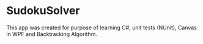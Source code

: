 # SudokuSolver
This app was created for purpose of learning C#, unit tests (NUnit), Canvas in WPF and Backtracking Algorithm.
